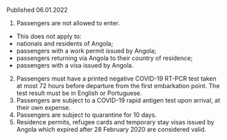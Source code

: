 Published 06.01.2022
1. Passengers are not allowed to enter.
- This does not apply to:
- nationals and residents of Angola;
- passengers with a work permit issued by Angola;
- passengers returning via Angola to their country of residence;
- passengers with a visa issued by Angola.
2. Passengers must have a printed negative COVID-19 RT-PCR test taken at most 72 hours before departure from the first embarkation point. The test result must be in English or Portuguese.
3. Passengers are subject to a COVID-19 rapid antigen test upon arrival, at their own expense.
4. Passengers are subject to quarantine for 10 days.
5. Residence permits, refugee cards and temporary stay visas issued by Angola which expired after 28 February 2020 are considered valid.